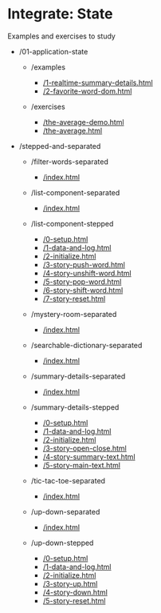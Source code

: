 # Integrate: State

Examples and exercises to study

<!-- BEGIN TOC -->
- /01-application-state
  - /examples
    - <a href="./01-application-state/examples/1-realtime-summary-details.html" target="_blank">/1-realtime-summary-details.html</a>
    - <a href="./01-application-state/examples/2-favorite-word-dom.html" target="_blank">/2-favorite-word-dom.html</a>

  - /exercises
    - <a href="./01-application-state/exercises/the-average-demo.html" target="_blank">/the-average-demo.html</a>
    - <a href="./01-application-state/exercises/the-average.html" target="_blank">/the-average.html</a>


- /stepped-and-separated
  - /filter-words-separated
    - <a href="./stepped-and-separated/filter-words-separated/index.html" target="_blank">/index.html</a>

  - /list-component-separated
    - <a href="./stepped-and-separated/list-component-separated/index.html" target="_blank">/index.html</a>

  - /list-component-stepped
    - <a href="./stepped-and-separated/list-component-stepped/0-setup.html" target="_blank">/0-setup.html</a>
    - <a href="./stepped-and-separated/list-component-stepped/1-data-and-log.html" target="_blank">/1-data-and-log.html</a>
    - <a href="./stepped-and-separated/list-component-stepped/2-initialize.html" target="_blank">/2-initialize.html</a>
    - <a href="./stepped-and-separated/list-component-stepped/3-story-push-word.html" target="_blank">/3-story-push-word.html</a>
    - <a href="./stepped-and-separated/list-component-stepped/4-story-unshift-word.html" target="_blank">/4-story-unshift-word.html</a>
    - <a href="./stepped-and-separated/list-component-stepped/5-story-pop-word.html" target="_blank">/5-story-pop-word.html</a>
    - <a href="./stepped-and-separated/list-component-stepped/6-story-shift-word.html" target="_blank">/6-story-shift-word.html</a>
    - <a href="./stepped-and-separated/list-component-stepped/7-story-reset.html" target="_blank">/7-story-reset.html</a>

  - /mystery-room-separated
    - <a href="./stepped-and-separated/mystery-room-separated/index.html" target="_blank">/index.html</a>

  - /searchable-dictionary-separated
    - <a href="./stepped-and-separated/searchable-dictionary-separated/index.html" target="_blank">/index.html</a>

  - /summary-details-separated
    - <a href="./stepped-and-separated/summary-details-separated/index.html" target="_blank">/index.html</a>

  - /summary-details-stepped
    - <a href="./stepped-and-separated/summary-details-stepped/0-setup.html" target="_blank">/0-setup.html</a>
    - <a href="./stepped-and-separated/summary-details-stepped/1-data-and-log.html" target="_blank">/1-data-and-log.html</a>
    - <a href="./stepped-and-separated/summary-details-stepped/2-initialize.html" target="_blank">/2-initialize.html</a>
    - <a href="./stepped-and-separated/summary-details-stepped/3-story-open-close.html" target="_blank">/3-story-open-close.html</a>
    - <a href="./stepped-and-separated/summary-details-stepped/4-story-summary-text.html" target="_blank">/4-story-summary-text.html</a>
    - <a href="./stepped-and-separated/summary-details-stepped/5-story-main-text.html" target="_blank">/5-story-main-text.html</a>

  - /tic-tac-toe-separated
    - <a href="./stepped-and-separated/tic-tac-toe-separated/index.html" target="_blank">/index.html</a>

  - /up-down-separated
    - <a href="./stepped-and-separated/up-down-separated/index.html" target="_blank">/index.html</a>

  - /up-down-stepped
    - <a href="./stepped-and-separated/up-down-stepped/0-setup.html" target="_blank">/0-setup.html</a>
    - <a href="./stepped-and-separated/up-down-stepped/1-data-and-log.html" target="_blank">/1-data-and-log.html</a>
    - <a href="./stepped-and-separated/up-down-stepped/2-initialize.html" target="_blank">/2-initialize.html</a>
    - <a href="./stepped-and-separated/up-down-stepped/3-story-up.html" target="_blank">/3-story-up.html</a>
    - <a href="./stepped-and-separated/up-down-stepped/4-story-down.html" target="_blank">/4-story-down.html</a>
    - <a href="./stepped-and-separated/up-down-stepped/5-story-reset.html" target="_blank">/5-story-reset.html</a>




<!-- END TOC -->
